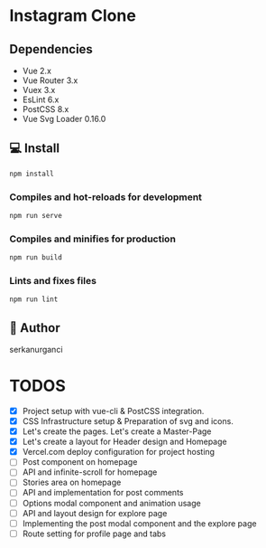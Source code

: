 # Instagram Clone

## Dependencies

- Vue 2.x
- Vue Router 3.x
- Vuex 3.x
- EsLint 6.x
- PostCSS 8.x
- Vue Svg Loader 0.16.0

## 💻 Install

```sh
npm install
```

### Compiles and hot-reloads for development

```sh
npm run serve
```

### Compiles and minifies for production

```sh
npm run build
```

### Lints and fixes files

```sh
npm run lint
```

## 👤 Author

serkanurganci

# TODOS

- [x] Project setup with vue-cli & PostCSS integration.
- [x] CSS Infrastructure setup & Preparation of svg and icons.
- [x] Let's create the pages. Let's create a Master-Page
- [x] Let's create a layout for Header design and Homepage
- [x] Vercel.com deploy configuration for project hosting
- [ ] Post component on homepage
- [ ] API and infinite-scroll for homepage
- [ ] Stories area on homepage
- [ ] API and implementation for post comments
- [ ] Options modal component and animation usage
- [ ] API and layout design for explore page
- [ ] Implementing the post modal component and the explore page
- [ ] Route setting for profile page and tabs
